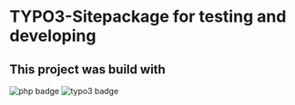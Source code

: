 # TYPO3-Sitepackage for testing and developing

## This project was build with

<img src="https://img.shields.io/badge/php-61DBFB?&style=for-the-badge&logo=php&logoColor=white" alt="php badge" /> <img src="https://img.shields.io/badge/typo3-e34c26?&style=for-the-badge&logo=typo3&logoColor=white" alt="typo3 badge" />
